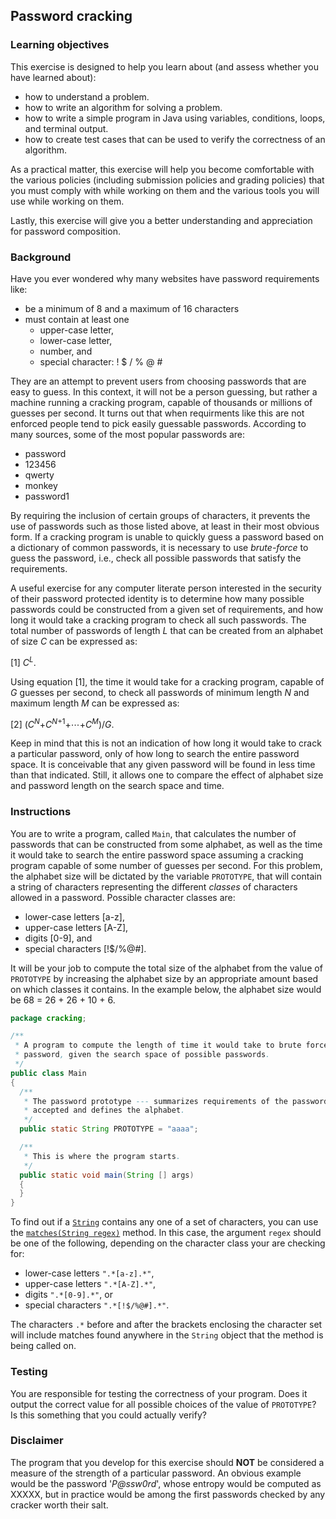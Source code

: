 ## Password cracking

### Learning objectives
This exercise is designed to help you learn about (and assess whether you have learned about):
* how to understand a problem.
* how to write an algorithm for solving a problem.
* how to write a simple program in Java using variables, conditions, loops, and terminal output.
* how to create test cases that can be used to verify the correctness of an algorithm.

As a practical matter, this exercise will help you become comfortable with the various policies (including submission policies and grading policies) that you must comply with while working on them and the various tools you will use while working on them.

Lastly, this exercise will give you a better understanding and appreciation for password composition.

### Background
Have you ever wondered why many websites have password requirements like:
* be a minimum of 8 and a maximum of 16 characters
* must contain at least one
  * upper-case letter,
  * lower-case letter,
  * number, and
  * special character: ! $ / % @ #
  
They are an attempt to prevent users from choosing passwords that are easy to guess. In this context, it will not be a person guessing, but rather a machine running a cracking program, capable of thousands or millions of guesses per second. It turns out that when requirments like this are not enforced people tend to pick easily guessable passwords. According to many sources, some of the most popular passwords are:
* password
* 123456
* qwerty
* monkey
* password1

By requiring the inclusion of certain groups of characters, it prevents the use of passwords such as those listed above, at least in their most obvious form. If a cracking program is unable to quickly guess a password based on a dictionary of common passwords, it is necessary to use *brute-force* to guess the password, i.e., check all possible passwords that satisfy the requirements.

A useful exercise for any computer literate person interested in the security of their password protected identity is to determine how many possible passwords could be constructed from a given set of requirements, and how long it would take a cracking program to check all such passwords. The total number of passwords of length *L* that can be created from an alphabet of size *C* can be expressed as:

[1] *C*<sup>*L*</sup>.

Using equation [1], the time it would take for a cracking program, capable of *G* guesses per second, to check all passwords of minimum length *N* and maximum length *M* can be expressed as:

[2] (*C*<sup>*N*</sup>+*C*<sup>*N*+1</sup>+&#8943;+*C*<sup>*M*</sup>)/*G*.

Keep in mind that this is not an indication of how long it would take to crack a particular password, only of how long to search the entire password space. It is conceivable that any given password will be found in less time than that indicated. Still, it allows one to compare the effect of alphabet size and password length on the search space and time.

### Instructions
You are to write a program, called ```Main```, that calculates the number of passwords that can be constructed from some alphabet, as well as the time it would take to search the entire password space assuming a cracking program capable of some number of guesses per second. For this problem, the alphabet size will be dictated by the variable ```PROTOTYPE```, that will contain a string of characters representing the different *classes* of characters allowed in a password. Possible character classes are:
* lower-case letters [a-z],
* upper-case letters [A-Z],
* digits [0-9], and
* special characters [!$/%@#].

It will be your job to compute the total size of the alphabet from the value of ```PROTOTYPE``` by increasing the alphabet size by an appropriate amount based on which classes it contains. In the example below, the alphabet size would be 68 = 26 + 26 + 10 + 6.

``` java
package cracking;

/**
 * A program to compute the length of time it would take to brute force a
 * password, given the search space of possible passwords.
 */
public class Main
{
  /**
   * The password prototype --- summarizes requirements of the passwords
   * accepted and defines the alphabet.
   */
  public static String PROTOTYPE = "aaaa";

  /**
   * This is where the program starts.
   */
  public static void main(String [] args)
  {
  }
}
```

To find out if a [```String```](https://docs.oracle.com/javase/7/docs/api/java/lang/String.html) contains any one of a set of characters, you can use the [```matches(String regex)```](https://docs.oracle.com/javase/7/docs/api/java/lang/String.html#matches(java.lang.String)) method. In this case, the argument ```regex``` should be one of the following, depending on the character class your are checking for:
* lower-case letters ```".*[a-z].*"```,
* upper-case letters ```".*[A-Z].*"```,
* digits ```".*[0-9].*"```, or
* special characters ```".*[!$/%@#].*"```.

The characters ```.*``` before and after the brackets enclosing the character set will include matches found anywhere in the ```String``` object that the method is being called on.

### Testing
You are responsible for testing the correctness of your program. Does it output the correct value for all possible choices of the value of ```PROTOTYPE```? Is this something that you could actually verify?

### Disclaimer
The program that you develop for this exercise should **NOT** be considered a measure of the strength of a particular password. An obvious example would be the password '*P@ssw0rd*', whose entropy would be computed as XXXXX, but in practice would be among the first passwords checked by any cracker worth their salt.
